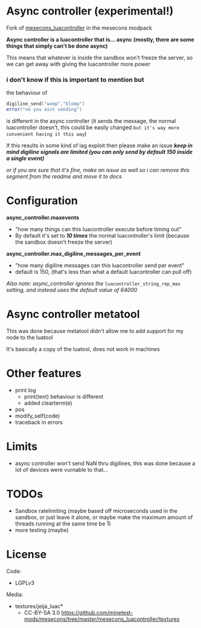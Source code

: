 # Async controller (experimental!)

Fork of [mesecons_luacontroller](https://github.com/minetest-mods/mesecons/tree/master/mesecons_luacontroller) in the mesecons modpack 

**Async controller is a luacontroller that is... async (mostly, there are some things that simply can't be done async)**

This means that whatever is inside the sandbox won't freeze the server, so we can get away with giving the luacontroller more *power*

### i don't know if this is important to mention but
the behaviour of 
```lua
digiline_send("womp","blomp")
error("no you aint sending")
```


is different in the async controller (it sends the message, the normal luacontroller doesn't, this could be easily changed `but it's way more convenient having it this way`)

If this results in some kind of lag exploit then please make an issue
***keep in mind digiline signals are limited (you can only send by default 150 inside a single event)***


*or if you are sure that it's fine, make an issue as well so i can remove this segment from the readme and move it to docs*
# Configuration
**async_controller.maxevents**

- "how many things can this luacontroller execute before timing out"
- By default it's set to ***10 times*** the normal luacontroller's limit (because the sandbox doesn't freeze the server)

**async_controller.max_digiline_messages_per_event**
- "how many digiline messages can this luacontroller send per event"
- default is 150, (that's less than what a default luacontroller can pull off) 


*Also note: async_controller ignores the* `luacontroller_string_rep_max` *setting, and instead uses the default value of 64000*

# Async controller metatool

This was done because metatool didn't allow me to add support for my node to the luatool

It's basically a copy of the luatool, does not work in machines 

# Other features
- print log
  - print(text) behaviour is different
  - added clearterm(e)
- pos
- modify_self(code)
- traceback in errors

# Limits
- async controller won't send NaN thru digilines, this was done because a lot of devices were vurnable to that...

# TODOs
- Sandbox ratelimiting (maybe based off microseconds used in the sandbox, or just leave it alone, or maybe make the maximum amount of threads running at the same time be 1)
- more testing (maybe)

# License

Code:
- LGPLv3

Media:
- textures/jeija_luac*
  - CC-BY-SA 3.0 https://github.com/minetest-mods/mesecons/tree/master/mesecons_luacontroller/textures
